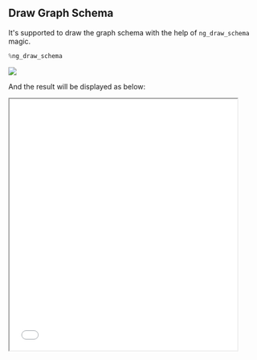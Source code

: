 ## Draw Graph Schema

It's supported to draw the graph schema with the help of `ng_draw_schema` magic.

```python
%ng_draw_schema
```

![](https://github.com/wey-gu/jupyter_nebulagraph/assets/1651790/81fd71b5-61e7-4c65-93be-c2f4e507611b)

And the result will be displayed as below:

<div class="ng_draw_schema" style="width: 90%; height: 500px;">
    <iframe src="../../assets/nebulagraph_schema.html" style="width: 100%; height: 100%;"></iframe>
</div>
